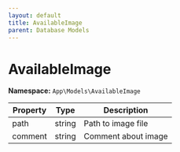 ```yaml
---
layout: default
title: AvailableImage
parent: Database Models
---
```


# AvailableImage

**Namespace:** `App\Models\AvailableImage`

| Property | Type   | Description         |
| -------- | ------ | ------------------- |
| path     | string | Path to image file  |
| comment  | string | Comment about image |
